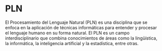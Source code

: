 # PLN
El Procesamiento del Lenguaje Natural (PLN) es una disciplina que se enfoca en la aplicación de técnicas informáticas para entender y procesar el lenguaje humano en su forma natural. El PLN es un campo interdisciplinario que combina conocimientos de áreas como la lingüística, la informática, la inteligencia artificial y la estadística, entre otras.
